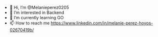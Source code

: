 - 👋 Hi, I’m @Melanieperez0205
- 👀 I’m interested in Backend
- 🌱 I’m currently learning GO 
- 📫 How to reach me https://www.linkedin.com/in/melanie-perez-hoyos-02670419b/

<!---
Melanieperez0205/Melanieperez0205 is a ✨ special ✨ repository because its `README.md` (this file) appears on your GitHub profile.
You can click the Preview link to take a look at your changes.
--->
